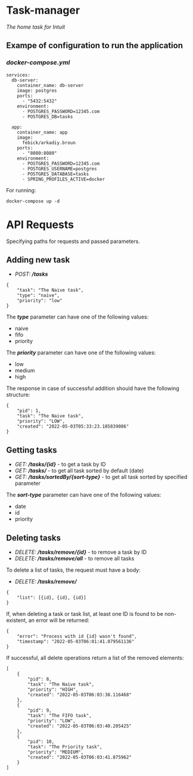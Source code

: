 # Task-manager
_The home task for Intuit_

## Exampe of configuration to run the application
### _docker-compose.yml_
```
services:
  db-server:
    container_name: db-server
    image: postgres
    ports: 
      - "5432:5432"
    environment:
      - POSTGRES_PASSWORD=12345.com
      - POSTGRES_DB=tasks

  app:
    container_name: app
    image:
      febick/arkadiy.broun
    ports:
      - "8080:8080"
    environment:
      - POSTGRES_PASSWORD=12345.com
      - POSTGRES_USERNAME=postgres
      - POSTGRES_DATABASE=tasks
      - SPRING_PROFILES_ACTIVE=docker
```
For running:
```
docker-compose up -d
```

# API Requests
Specifying paths for requests and passed parameters.

## Adding new task
* _POST: **/tasks**_
```
{
    "task": "The Naive task",
    "type": "naive",
    "priority": "low"
}
```
The **_type_** parameter can have one of the following values: 
* naive
* fifo
* priority

The **_priority_** parameter can have one of the following values: 
* low
* medium
* high

The response in case of successful addition should have the following structure:
```
{
    "pid": 1,
    "task": "The Naive task",
    "priority": "LOW",
    "created": "2022-05-03T05:33:23.185839086"
}
```
## Getting tasks
* _GET: **/tasks/{id}**_ - to get a task by ID
* _GET: **/tasks/**_ - to get all task sorted by default (date)
* _GET: **/tasks/sortedBy/{sort-type}**_ - to get all task sorted by specified parameter

The **_sort-type_** parameter can have one of the following values: 
* date
* id
* priority

## Deleting tasks
* _DELETE: **/tasks/remove/{id}**_ - to remove a task by ID
* _DELETE: **/tasks/remove/all**_ - to remove all tasks

To delete a list of tasks, the request must have a body:
* _DELETE: **/tasks/remove/**_ 
```
{
    "list": [{id}, {id}, {id}]
}
```
If, when deleting a task or task list, at least one ID is found to be non-existent, an error will be returned:
```
{
    "error": "Process with id {id} wasn't found",
    "timestamp": "2022-05-03T06:01:41.079561136"
}
```
If successful, all delete operations return a list of the removed elements:
```
[
    {
        "pid": 8,
        "task": "The Naive task",
        "priority": "HIGH",
        "created": "2022-05-03T06:03:38.116468"
    },
    {
        "pid": 9,
        "task": "The FIFO task",
        "priority": "LOW",
        "created": "2022-05-03T06:03:40.205425"
    },
    {
        "pid": 10,
        "task": "The Priority task",
        "priority": "MEDIUM",
        "created": "2022-05-03T06:03:41.875962"
    }
]
```
